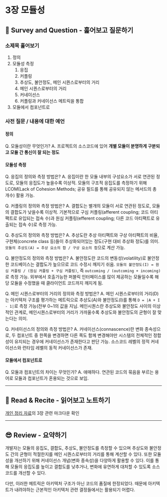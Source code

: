 # 3장 모듈성

## 🔎 Survey and Question - 훑어보고 질문하기

### 소제목 훑어보기

1. 정의
2. 모듈성 측정
   1. 응집
   2. 커플링
   3. 추상도, 불안정도, 메인 시퀀스로부터의 거리
   4. 메인 시퀀스로부터의 거리
   5. 커네이선스
   6. 커플링과 커네이선스 메트릭을 통합
3. 모듈에서 컴포넌트로

### 사전 질문 / 내용에 대한 예언

#### 정의

Q. 모듈성이란 무엇인가?
A. 프로젝트의 소스코드에 있어 **개별 모듈이 분명하게 구분되고 모듈 간 통신이 잘 되는 정도**

#### 모듈성 측정

Q. 응집의 정의와 측정 방법은?
A. 응집이란 한 모듈 내부의 구성요소가 서로 연관된 정도로, 모듈의 응집도가 높을수록 이상적. 모듈의 구조적 응집도를 측정하기 위해 LCOM(Lack of Cohesion Methods; 공유 필드를 통해 공유되지 않는 메서드의 총 개수) 활용 가능.

Q. 커플링의 정의와 측정 방법은?
A. 결합도는 별개의 모듈이 서로 연관된 정도로, 모듈의 결합도가 낮을수록 이상적. 기본적으로 구심 커플링(afferent coupling; 코드 아티팩트로 유입되는 접속 수)과 원심 커플링(efferent coupling; 다른 코드 아티팩트로 유출되는 접속 수)로 측정 가능.

Q. 추상도의 정의와 측정 방법은?
A. 추상도란 추상 아티팩트와 구상 아티팩트의 비율, 구현체(concrete class 등)들이 추상화되어있는 정도(구현 대비 추상화 정도)를 의미. `모듈의 추상도(A) = 추상 요소의 합 / 구상 요소의 합`으로 계산 가능.

Q. 불안정도의 정의와 측정 방법은?
A. 불안정도란 코드의 변동성(volatility)로 불안정한 코드베이스는 결합도가 높으므로 코드 수정시 깨지기 쉬움. `모듈의 불안정도(I) = 원심 커플링 / (원심 커플링 + 구심 커플링)`, 즉 `outcoming / (outcoming + incoming)`로 측정 가능. 외부에서 호출가능한 퍼블릭 인터페이스를 많이 제공하는 모듈일수록 해당 모듈을 수정했을 때 클라이언트 코드까지 깨지게 됨.

Q. 메인 시퀀스로부터의 거리의 정의와 측정 방법은?
A. 메인 시퀀스로부터의 거리(D)는 아키텍처 구조를 평가하는 메트릭으로 추상도(A)와 불안정도(I)를 통해 `D = |A + I - 1|`로 측정 가능(전부 0~1의 값을 지님. 메인시퀀스란 추상도와 불안정도 사이의 이상적인 관계로, 메인시퀀스로부터의 거리가 가까울수록 추상도와 불안정도의 균형이 잘 맞는다는 의미.

Q. 커네이선스의 정의와 측정 방법은?
A. 커네이선스(connascence)란 변화 종속성으로, 두 컴포넌트 중 한쪽을 변경하면 다른 쪽도 함께 변경해야만 시스템의 전체적인 정합성이 유지되는 경우에 커네이선스가 존재한다고 판단 가능. 소스코드 레벨의 정적 커네이선스와 런타임 레벨의 동적 커네이선스가 존재.

#### 모듈에서 컴포넌트로

Q. 모듈과 컴포넌트의 차이는 무엇인가?
A. 애매하다. 연관된 코드의 묶음을 부르는 용어로 모듈과 컴포넌트가 혼용되는 것으로 보임.

---

## 📝 Read & Recite - 읽어보고 노트하기

[개인 정리 자료](https://github.com/bugoverdose/book-notes/blob/master/%EC%95%84%ED%82%A4%ED%85%8D%EC%B2%98_101/README.md)의 3장 관련 마크다운 확인

---

## 😎 Review - 요약하기

개발자는 모듈의 응집도, 결합도, 추상도, 불안정도를 측정할 수 있으며 추상도와 불안정도 간의 균형이 적절한지를 메인 시퀀스로부터의 거리를 통해 계산할 수 있다. 또한 모듈성을 개선하기 위해 커네이선스 개념(변화 종속성)을 다양하게 활용할 수 있다. 이를 통해 모듈의 응집도를 높이고 결합도를 낮추거나, 변화에 유연하게 대처할 수 있도록 소스코드를 개선할 수 있다.

다만, 이러한 메트릭은 아키텍처 구조가 아닌 코드의 품질에 한정되었다. 때문에 아키텍트가 내려야하는 근본적인 아키텍처 관련 결정들에서는 활용되기 어렵다.
